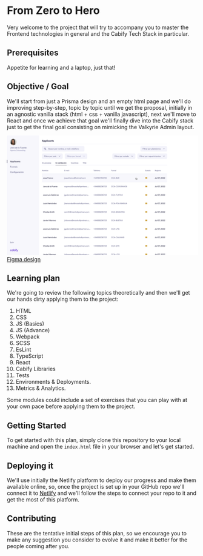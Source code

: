 # From Zero to Hero

Very welcome to the project that will try to accompany you to master the Frontend technologies in general and the Cabify Tech Stack in particular.

## Prerequisites

Appetite for learning and a laptop, just that!

## Objective / Goal

We'll start from just a Prisma design and an empty html page and we'll do improving step-by-step, topic by topic until we get the proposal, initially in an agnostic vanilla stack (html + css + vanilla javascript), next we'll move to React and once we achieve that goal we'll finally dive into the Cabify stack just to get the final goal consisting on mimicking the Valkyrie Admin layout.

![](./screenshot.png)
[Figma design](https://www.figma.com/file/rMkPPEcGtCf6tCvCcb1fIY/202209-%C2%B7-12-Driver-%C2%B7-Valkyrie-%C2%B7-Initiatives-%C2%B7-2022-%C2%B7-%231?node-id=17569-126146&t=PTLkiPgwCFdqxNGj-4)

## Learning plan

We're going to review the following topics theoretically and then we'll get our hands dirty applying them to the project:

1. HTML
2. CSS
3. JS (Basics)
4. JS (Advance)
5. Webpack
6. SCSS
7. EsLint
8. TypeScript
9. React
10. Cabify Libraries
11. Tests
12. Environments & Deployments.
13. Metrics & Analytics.

Some modules could include a set of exercises that you can play with at your own pace before applying them to the project.

## Getting Started

To get started with this plan, simply clone this repository to your local machine and open the `index.html` file in your browser and let's get started.

## Deploying it

We'll use initially the Netlify platform to deploy our progress and make them available online, so, once the project is set up in your GitHub repo we'll connect it to [Netlify](https://www.netlify.com/) and we'll follow the steps to connect your repo to it and get the most of this platform.

## Contributing

These are the tentative initial steps of this plan, so we encourage you to make any suggestion you consider to evolve it and make it better for the people coming after you.
